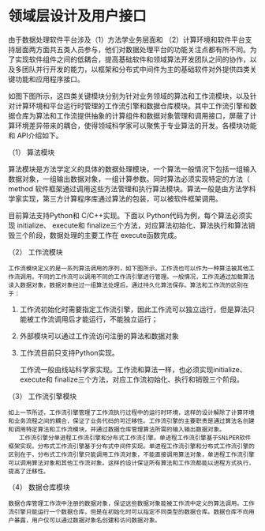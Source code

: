 # 领域层设计及用户接口
 
   由于数据处理软件平台涉及（1）方法学业务层面和 （2）计算环境和软件平台支持层面两方面共五类人员参与，他们对数据处理平台的功能关注点都有所不同。为了实现软件组件之间的低耦合，提高基础软件和领域算法开发团队之间的协作，以及多团队并行开发的能力，以框架和分布式中间件为主的基础软件对外提供四类关键功能和应用程序接口。

   如图下图所示，这四类关键模块分别为针对业务领域的算法和工作流模块，以及针对计算环境和平台运行时管理的工作流引擎和数据仓库模块。其中工作流引擎和数据仓库为算法和工作流提供抽象的计算组件和数据对象管理和调用接口，屏蔽了计算环境差异带来的耦合，使得领域科学家可以聚焦于专业算法的开发。各模块功能和 API介绍如下。

（1） 算法模块

   算法模块是方法学定义的具体的数据处理模块，一个算法一般情况下包括一组输入数据对象，一组输出数据对象，一组计算参数。同时算法必须实现特定的方法（ method 软件框架通过调用这些方法管理和执行算法模块。算法一般是由方法学科学家实现，第三方计算程序库通过算法的包装，可以被软件框架调用。
    
   目前算法支持Python和 C/C++实现。下面以 Python代码为例，每个算法必须实现 initialize、 execute和 finalize三个方法，对应算法初始化、算法执行和算法销毁三个阶段，数据处理的主要工作在 execute函数完成。

（2） 工作流模块

    工作流模块定义的是一系列算法调用的序列，如下图所示，工作流也可以作为一种算法被其他工作流调用，不同的工作流可以调用不同的工作流引擎进行管理。一般情况，工作流通过加载算法读入数据对象，数据对象经过一组算法处理后，通过持久化算法保存。算法和工作流的区别在于：

1. 工作流初始化时需要指定工作流引擎，因此工作流可以独立运行，但是算法只能被工作流调用后才能运行，不能独立运行；
2. 外部模块可以通过工作流访问注册的算法和数据对象
3. 工作流目前只支持Python实现。

    工作流一般由线站科学家实现。工作流和算法一样，也必须实现initialize、execute和 finalize三个方法，对应工作流初始化、执行和销毁三个阶段。

（3） 工作流引擎模块

    如上一节所述，工作流引擎管理了工作流执行过程中的运行时环境，这样的设计解除了计算环境和业务流程之间的耦合，保证了业务代码的可迁移性。工作流引擎的主要职责是通过算法名创建和调用特定算法和工作流模块，并通过数据仓库管理算法所需的输入输出数据对象。
       工作流引擎分单进程工作流引擎和分布式工作流引擎。单进程工作流引擎基于SNiPER软件框架实现，分布式工作流引擎基于分布式中间件实现。单进程工作流引擎和分布式工作流引擎的区别在于，分布式工作流引擎只能调用工作流对象，不能直接调用算法对象，单进程工作流引擎可以调用算法对象和其他工作流对象。这样的设计保证所有算法和工作流都能以进程方式执行，提高了迁移性。

（4） 数据仓库模块

    数据仓库管理工作流中注册的数据对象，保证这些数据对象能被工作流中定义的算法调用。工作流引擎只能运行一个数据仓库，但是在初始化时可以指定不同类型的数据仓库。数据仓库不向用户暴露，用户仅可以通过数据对象名创建和访问数据对象。

